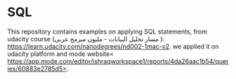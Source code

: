 # SQL

This repository contains examples on applying SQL statements, from udacity course (مسار تحليل البيانات - مليون مبرمج عربى
): https://learn.udacity.com/nanodegrees/nd002-1mac-v2.
we applied it on udacity platform and mode website< https://app.mode.com/editor/ishraqworkspace1/reports/4da26aac1b54/queries/60883e2785d5>. 
